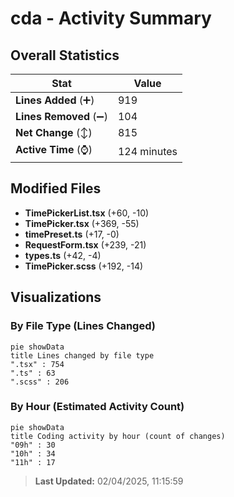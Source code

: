 # cda - Activity Summary 

## Overall Statistics

| Stat                   | Value                                                             |
| ---------------------- | ----------------------------------------------------------------- |
| **Lines Added** (➕)   | 919                                          |
| **Lines Removed** (➖) | 104                                        |
| **Net Change** (↕)    | 815                |
| **Active Time** (⌚)   | 124 minutes |


## Modified Files
- **TimePickerList.tsx** (+60, -10)
- **TimePicker.tsx** (+369, -55)
- **timePreset.ts** (+17, -0)
- **RequestForm.tsx** (+239, -21)
- **types.ts** (+42, -4)
- **TimePicker.scss** (+192, -14)

## Visualizations

### By File Type (Lines Changed)

```mermaid
pie showData
title Lines changed by file type
".tsx" : 754
".ts" : 63
".scss" : 206
```

### By Hour (Estimated Activity Count)

```mermaid
pie showData
title Coding activity by hour (count of changes)
"09h" : 30
"10h" : 34
"11h" : 17
```


> **Last Updated:** 02/04/2025, 11:15:59